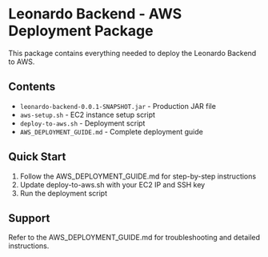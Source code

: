 # Leonardo Backend - AWS Deployment Package

This package contains everything needed to deploy the Leonardo Backend to AWS.

## Contents

- `leonardo-backend-0.0.1-SNAPSHOT.jar` - Production JAR file
- `aws-setup.sh` - EC2 instance setup script
- `deploy-to-aws.sh` - Deployment script
- `AWS_DEPLOYMENT_GUIDE.md` - Complete deployment guide

## Quick Start

1. Follow the AWS_DEPLOYMENT_GUIDE.md for step-by-step instructions
2. Update deploy-to-aws.sh with your EC2 IP and SSH key
3. Run the deployment script

## Support

Refer to the AWS_DEPLOYMENT_GUIDE.md for troubleshooting and detailed instructions.
